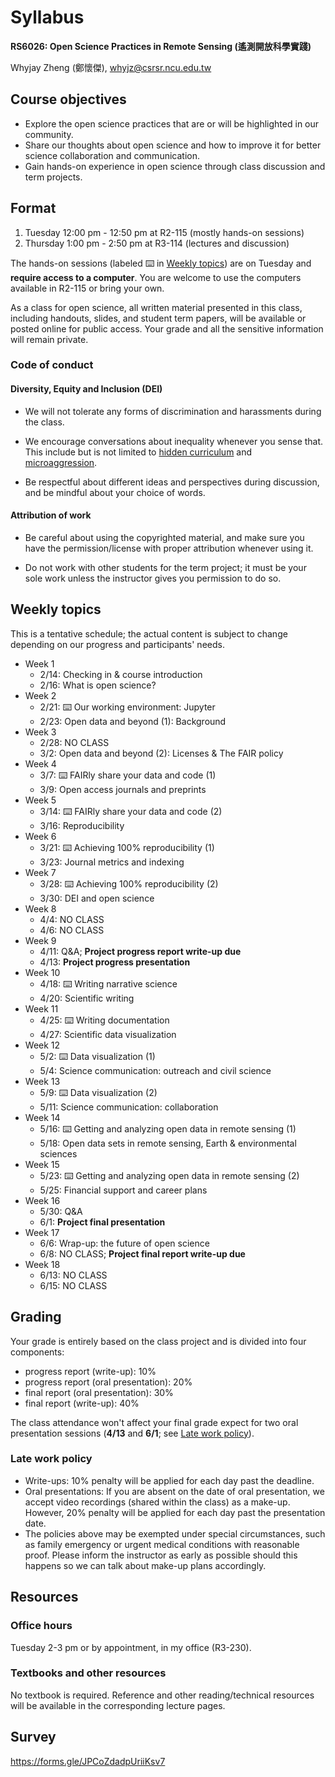 # Syllabus

**RS6026: Open Science Practices in Remote Sensing (遙測開放科學實踐)**

Whyjay Zheng (鄭懷傑), whyjz@csrsr.ncu.edu.tw

## Course objectives

- Explore the open science practices that are or will be highlighted in our community. 
- Share our thoughts about open science and how to improve it for better science collaboration and communication. 
- Gain hands-on experience in open science through class discussion and term projects.

## Format

1. Tuesday 12:00 pm - 12:50 pm at R2-115 (mostly hands-on sessions)
2. Thursday 1:00 pm - 2:50 pm at R3-114 (lectures and discussion)

The hands-on sessions (labeled ⌨️ in [Weekly topics](syllabus.html#weekly-topics)) are on Tuesday and **require access to a computer**. You are welcome to use the computers available in R2-115 or bring your own.

As a class for open science, all written material presented in this class, including handouts, slides, and student term papers, will be available or posted online for public access. Your grade and all the sensitive information will remain private.

### Code of conduct

#### Diversity, Equity and Inclusion (DEI)

- We will not tolerate any forms of discrimination and harassments during the class. 

- We encourage conversations about inequality whenever you sense that. This include but is not limited to [hidden curriculum](https://en.wikipedia.org/wiki/Hidden_curriculum) and [microaggression](https://en.wikipedia.org/wiki/Microaggression). 

- Be respectful about different ideas and perspectives during discussion, and be mindful about your choice of words. 

#### Attribution of work

- Be careful about using the copyrighted material, and make sure you have the permission/license with proper attribution whenever using it.

- Do not work with other students for the term project; it must be your sole work unless the instructor gives you permission to do so.

## Weekly topics

This is a tentative schedule; the actual content is subject to change depending on our progress and participants' needs.

- Week 1
  - 2/14: Checking in & course introduction
  - 2/16: What is open science?
- Week 2
  - 2/21: ⌨️ Our working environment: Jupyter
  - 2/23: Open data and beyond (1): Background
- Week 3
  - 2/28: NO CLASS
  - 3/2: Open data and beyond (2): Licenses & The FAIR policy
- Week 4
  - 3/7: ⌨️ FAIRly share your data and code (1)
  - 3/9: Open access journals and preprints
- Week 5
  - 3/14: ⌨️ FAIRly share your data and code (2)
  - 3/16: Reproducibility
- Week 6
  - 3/21: ⌨️ Achieving 100% reproducibility (1)
  - 3/23: Journal metrics and indexing
- Week 7
  - 3/28: ⌨️ Achieving 100% reproducibility (2)
  - 3/30: DEI and open science 
- Week 8
  - 4/4: NO CLASS
  - 4/6: NO CLASS
- Week 9
  - 4/11: Q&A; **Project progress report write-up due**
  - 4/13: **Project progress presentation**
- Week 10
  - 4/18: ⌨️ Writing narrative science
  - 4/20: Scientific writing
- Week 11
  - 4/25: ⌨️ Writing documentation
  - 4/27: Scientific data visualization
- Week 12
  - 5/2: ⌨️ Data visualization (1)
  - 5/4: Science communication: outreach and civil science
- Week 13
  - 5/9: ⌨️ Data visualization (2)
  - 5/11: Science communication: collaboration
- Week 14
  - 5/16: ⌨️ Getting and analyzing open data in remote sensing (1)
  - 5/18: Open data sets in remote sensing, Earth & environmental sciences
- Week 15
  - 5/23: ⌨️ Getting and analyzing open data in remote sensing (2)
  - 5/25: Financial support and career plans
- Week 16
  - 5/30: Q&A
  - 6/1: **Project final presentation**
- Week 17
  - 6/6: Wrap-up: the future of open science
  - 6/8: NO CLASS; **Project final report write-up due**
- Week 18
  - 6/13: NO CLASS
  - 6/15: NO CLASS
  
## Grading

Your grade is entirely based on the class project and is divided into four components: 

- progress report (write-up): 10%
- progress report (oral presentation): 20%
- final report (oral presentation): 30%
- final report (write-up): 40%

The class attendance won't affect your final grade expect for two oral presentation sessions (**4/13** and **6/1**; see [Late work policy](syllabus.html#late-work-policy)).

### Late work policy

- Write-ups: 10% penalty will be applied for each day past the deadline. 
- Oral presentations: If you are absent on the date of oral presentation, we accept video recordings (shared within the class) as a make-up. However, 20% penalty will be applied for each day past the presentation date. 
- The policies above may be exempted under special circumstances, such as family emergency or urgent medical conditions with reasonable proof. Please inform the instructor as early as possible should this happens so we can talk about make-up plans accordingly.

## Resources

### Office hours

Tuesday 2-3 pm or by appointment, in my office (R3-230).

### Textbooks and other resources 

No textbook is required. Reference and other reading/technical resources will be available in the corresponding lecture pages. 

## Survey

https://forms.gle/JPCoZdadpUriiKsv7